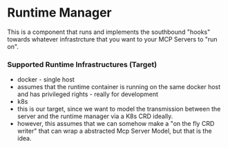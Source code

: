 # Runtime Manager

This is a component that runs and implements the southbound "hooks" towards whatever infrastrcture that you want to your MCP Servers to "run on".

### Supported Runtime Infrastructures (Target)

- docker - single host 
 - assumes that the runtime container is running on the same docker host and has privileged rights - really for development
- k8s 
 - this is our target, since we want to model the transmission between the server and the runtime manager via a K8s CRD ideally.
 - however, this assumes that we can somehow make a "on the fly CRD writer" that can wrap a abstracted Mcp Server Model, but that is the idea.

